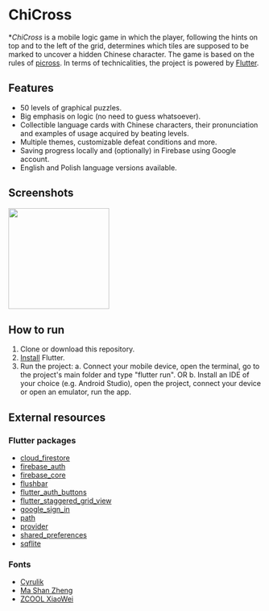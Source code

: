 # ChiCross

**ChiCross* is a mobile logic game in which the player, following the hints on top and to the left of the grid, determines which tiles are supposed to be marked to uncover a hidden Chinese character. The game is based on the rules of [picross](https://en.wikipedia.org/wiki/Nonogram). In terms of technicalities, the project is powered by [Flutter](https://flutter.dev/). 

## Features

* 50 levels of graphical puzzles.
* Big emphasis on logic (no need to guess whatsoever).
* Collectible language cards with Chinese characters, their pronunciation and examples of usage acquired by beating levels.
* Multiple themes, customizable defeat conditions and more.
* Saving progress locally and (optionally) in Firebase using Google account.
* English and Polish language versions available.

## Screenshots
<img src="https://user-images.githubusercontent.com/62154148/92003790-b5625900-ed41-11ea-8b89-248464146714.png" width="200" />

## How to run

1. Clone or download this repository.
2. [Install](https://flutter.dev/docs/get-started/install) Flutter.
3. Run the project:
    a. Connect your mobile device, open the terminal, go to the project's main folder and type "flutter run".
    OR
    b. Install an IDE of your choice (e.g. Android Studio), open the project, connect your device or open an emulator, run the app.

## External resources

### Flutter packages
* [cloud_firestore](https://pub.dev/packages/cloud_firestore/install)
* [firebase_auth](https://pub.dev/packages/firebase_auth)
* [firebase_core](https://pub.dev/packages/firebase_core)
* [flushbar](https://pub.dev/packages/flushbar)
* [flutter_auth_buttons](https://pub.dev/packages/flutter_auth_buttons/install)
* [flutter_staggered_grid_view](https://pub.dev/packages/flutter_staggered_grid_view/example)
* [google_sign_in](https://pub.dev/packages/google_sign_in)
* [path](https://pub.dev/packages/path)
* [provider](https://pub.dev/packages/provider)
* [shared_preferences](https://pub.dev/packages/shared_preferences)
* [sqflite](https://pub.dev/packages/sqflite)

### Fonts
* [Cyrulik](https://kroje.org/fonts/cyrulik/)
* [Ma Shan Zheng](https://fonts.google.com/specimen/Ma+Shan+Zheng?subset=chinese-simplified)
* [ZCOOL XiaoWei](https://fonts.google.com/specimen/ZCOOL+XiaoWei?subset=chinese-simplified)
